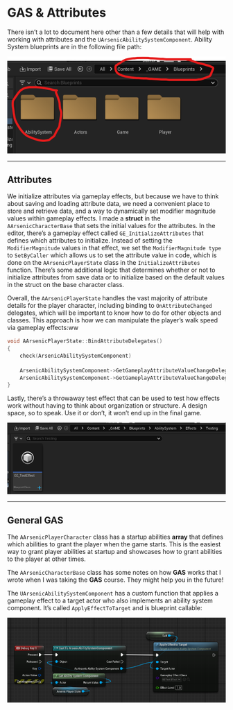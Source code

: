 # GAS & Attributes

There isn’t a lot to document here other than a few details that will help with working with attributes and the `UArsenicAbilitySystemComponent`. Ability System blueprints are in the following file path:

![Path To Ability System](img/GAS/FilePath.png)

---
## Attributes

We initialize attributes via gameplay effects, but because we have to think about saving and loading attribute data, we need a convenient place to store and retrieve data, and a way to dynamically set modifier magnitude values within gameplay effects. I made a **struct** in the `AArsenicCharacterBase` that sets the initial values for the attributes. In the editor, there’s a gameplay effect called `GE_InitializeAttributes` that defines which attributes to initialize. Instead of setting the `ModifierMagnitude` values in that effect, we set the `ModifierMagnitude type` to `SetByCaller` which allows us to set the attribute value in code, which is done on the `AArsenicPlayerState` class in the `InitializeAttributes` function. There’s some additional logic that determines whether or not to initialize attributes from save data or to initialize based on the default values in the struct on the base character class.

Overall, the `AArsenicPlayerState` handles the vast majority of attribute details for the player character, including binding to `OnAttributeChanged` delegates, which will be important to know how to do for other objects and classes. This approach is how we can manipulate the player’s walk speed via gameplay effects:ww

```cpp
void AArsenicPlayerState::BindAttributeDelegates()
{
	check(ArsenicAbilitySystemComponent)
	
	ArsenicAbilitySystemComponent->GetGameplayAttributeValueChangeDelegate(UArsenicAttributeSet::GetWalkSpeedAttribute()).AddUObject(this, &ThisClass::OnWalkSpeedChanged_Callback);
	ArsenicAbilitySystemComponent->GetGameplayAttributeValueChangeDelegate(UArsenicAttributeSet::GetLookSpeedAttribute()).AddUObject(this, &ThisClass::OnLookSpeedChanged_Callback);
}
```

Lastly, there’s a throwaway test effect that can be used to test how effects work without having to think about organization or structure. A design space, so to speak. Use it or don’t, it won’t end up in the final game.


![Test Effect](img/GAS/TestEffect.png)

---
## General GAS

The `AArsenicPlayerCharacter` class has a startup abilities **array** that defines which abilities to grant the player when the game starts. This is the easiest way to grant player abilities at startup and showcases how to grant abilities to the player at other times.

The `AArsenicCharacterBase` class has some notes on how **GAS** works that I wrote when I was taking the **GAS** course. They might help you in the future!

The `UArsenicAbilitySystemComponent` has a custom function that applies a gameplay effect to a target actor who also implements an ability system component. It’s called `ApplyEffectToTarget` and is blueprint callable:


![Apply Effect To Target](img/GAS/ApplyEffectToTarget.png)